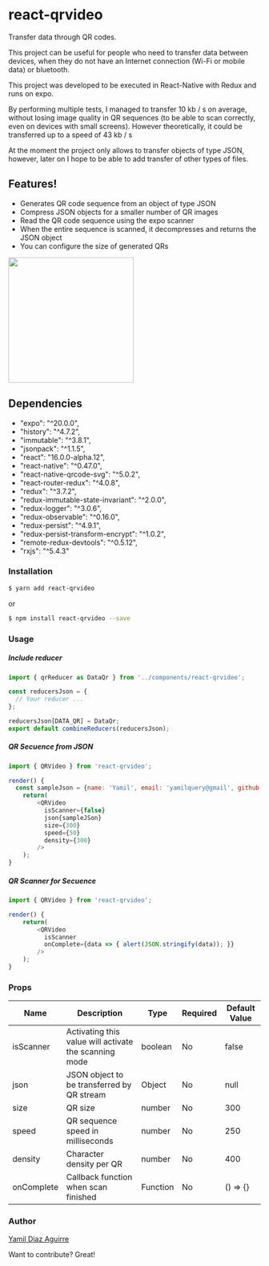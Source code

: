# react-qrvideo

Transfer data through QR codes.

This project can be useful for people who need to transfer data between devices, when they do not have an Internet connection (Wi-Fi or mobile data) or bluetooth.

This project was developed to be executed in React-Native with Redux and runs on expo.

By performing multiple tests, I managed to transfer 10 kb / s on average, without losing image quality in QR sequences (to be able to scan correctly, even on devices with small screens). However theoretically, it could be transferred up to a speed of 43 kb / s

At the moment the project only allows to transfer objects of type JSON, however, later on I hope to be able to add transfer of other types of files.

## Features!

  - Generates QR code sequence from an object of type JSON
  - Compress JSON objects for a smaller number of QR images
  - Read the QR code sequence using the expo scanner
  - When the entire sequence is scanned, it decompresses and returns the JSON object
  - You can configure the size of generated QRs

<img src="https://media.giphy.com/media/l378phhgBqkVPFJTO/giphy.gif" width="250">

## Dependencies

  - "expo": "^20.0.0",
  - "history": "^4.7.2",
  - "immutable": "^3.8.1",
  - "jsonpack": "^1.1.5",
  - "react": "16.0.0-alpha.12",
  - "react-native": "^0.47.0",
  - "react-native-qrcode-svg": "^5.0.2",
  - "react-router-redux": "^4.0.8",
  - "redux": "^3.7.2",
  - "redux-immutable-state-invariant": "^2.0.0",
  - "redux-logger": "^3.0.6",
  - "redux-observable": "^0.16.0",
  - "redux-persist": "^4.9.1",
  - "redux-persist-transform-encrypt": "^1.0.2",
  - "remote-redux-devtools": "^0.5.12",
  - "rxjs": "^5.4.3"

### Installation

```sh
$ yarn add react-qrvideo
```

or

```sh
$ npm install react-qrvideo --save
```

### Usage

##### Include reducer

```javascript
import { qrReducer as DataQr } from '../components/react-qrvideo';

const reducersJson = {
  // Your reducer ...
};

reducersJson[DATA_QR] = DataQr;
export default combineReducers(reducersJson);
```

##### QR Secuence from JSON

```javascript
import { QRVideo } from 'react-qrvideo';

render() {
  const sampleJson = {name: 'Yamil', email: 'yamilquery@gmail', github: 'yamilquery'};
    return(
        <QRVideo
          isScanner={false}
          json{sampleJSon}
          size={300}
          speed={50}
          density={300}
        />
    );
}
```

##### QR Scanner for Secuence

```javascript
import { QRVideo } from 'react-qrvideo';

render() {
    return(
        <QRVideo
          isScanner
          onComplete={data => { alert(JSON.stringify(data)); }}
        />
    );
}
```

### Props

| Name | Description | Type | Required | Default Value
| ----------- | ----------- | ----------- | ----------- | ----------- |
| isScanner | Activating this value will activate the scanning mode | boolean | No | false |
| json | JSON object to be transferred by QR stream | Object | No | null |
| size | QR size | number | No | 300 |
| speed | QR sequence speed in milliseconds | number | No | 250 |
| density | Character density per QR | number | No | 400 |
| onComplete | Callback function when scan finished | Function | No | () => {} |


### Author

[Yamil Diaz Aguirre](https://github.com/Yamilquery)

Want to contribute? Great!
